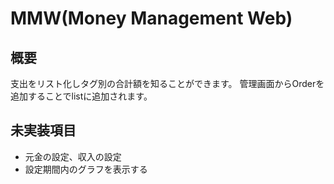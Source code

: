 # MMW(Money Management Web)

## 概要
支出をリスト化しタグ別の合計額を知ることができます。
管理画面からOrderを追加することでlistに追加されます。

## 未実装項目
- 元金の設定、収入の設定
- 設定期間内のグラフを表示する

